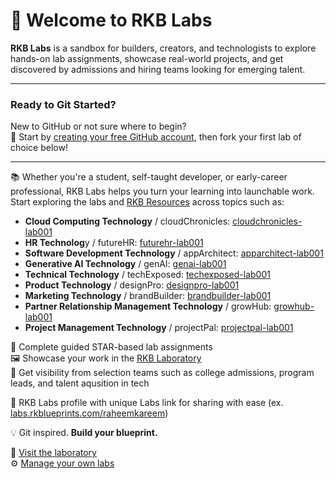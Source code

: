 # 👋 Welcome to RKB Labs

**RKB Labs** is a sandbox for builders, creators, and technologists to explore hands-on lab assignments, showcase real-world projects, and get discovered by admissions and hiring teams looking for emerging talent.

---

### Ready to Git Started?

New to GitHub or not sure where to begin?  
📌 Start by [creating your free GitHub account](https://github.com/join), then fork your first lab of choice below!

---

📚 Whether you're a student, self-taught developer, or early-career professional, RKB Labs helps you turn your learning into launchable work. Start exploring the labs and [RKB Resources](https://docs.rkblueprints.com) across topics such as:
- **Cloud Computing Technology** / cloudChronicles: [cloudchronicles-lab001](https://github.com/RKBLabs/cloudchronicles-lab001)
- **HR Technolog**y / futureHR: [futurehr-lab001](https://github.com/RKBLabs/futurehr-lab001)
- **Software Development Technology** / appArchitect: [apparchitect-lab001](https://github.com/RKBLabs/apparchitect-lab001)
- **Generative AI Technology** / genAI: [genai-lab001](https://github.com/RKBLabs/genai-lab001)
- **Technical Technology** / techExposed: [techexposed-lab001](https://github.com/RKBLabs/techexposed-lab001)
- **Product Technology** / designPro: [designpro-lab001](https://github.com/RKBLabs/designpro-lab001)
- **Marketing Technology** / brandBuilder: [brandbuilder-lab001](https://github.com/RKBLabs/brandbuilder-lab001)
- **Partner Relationship Management Technology** / growHub: [growhub-lab001](https://github.com/RKBLabs/growhub-lab001)
- **Project Management Technology** / projectPal: [projectpal-lab001](https://github.com/RKBLabs/projectpal-lab001)

🧠 Complete guided STAR-based lab assignments  
🖼️ Showcase your work in the [RKB Laboratory](https://labs.rkblueprints.com/projects)  
🚀 Get visibility from selection teams such as college admissions, program leads, and talent aqusition in tech

👥 RKB Labs profile with unique Labs link for sharing with ease (ex. [labs.rkblueprints.com/raheemkareem](https://labs.rkblueprints.com/raheemkareem)) 

💡 Git inspired. **Build your blueprint.**

🔗 [Visit the laboratory](https://labs.rkblueprints.com) <br>
⚙️ [Manage your own labs](https://labs.rkblueprints.com/dashboard)

